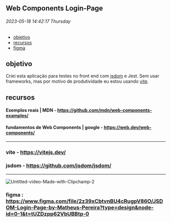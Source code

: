 ## Web Components Login-Page

###### 2023-05-18 14:42:17 Thursday

- [objetivo](#objetivo)
- [recursos](#recursos)
- [figma](#figma)

## objetivo

Criei esta aplicação para testes no front end com [jsdom](#jsdom) e Jest. Sem usar frameworks, mas por motivo de produtividade eu estou usando [vite](#vite).

## recursos

#### Exemplos reais | MDN - https://github.com/mdn/web-components-examples/

#### fundamentos de Web Components | google - https://web.dev/web-components/

---

### vite - https://vitejs.dev/

### jsdom - https://github.com/jsdom/jsdom/

---

![Untitled-video-Made-with-Clipchamp-_2_](https://github.com/97revenge/jsdom-trial/assets/80254945/36412e4f-997a-4fba-a2e7-b72615fe6610)

### figma : https://www.figma.com/file/2z39xCbtvnBU4cRugpV86O/JSDOM-Login-Page-by-Matheus-Pereira?type=design&node-id=0-1&t=tUZDzpp62VbUBBtp-0
